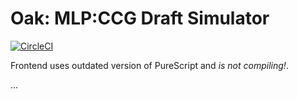 # Oak: MLP:CCG Draft Simulator

[![CircleCI](https://img.shields.io/circleci/project/github/hithroc/oak.svg)](https://circleci.com/gh/hithroc/oak)

Frontend uses outdated version of PureScript and *is not compiling!*. 

...
